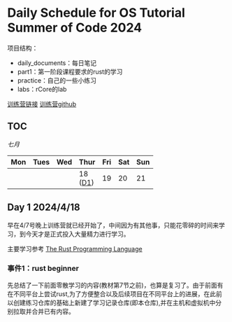 # Daily Schedule for OS Tutorial Summer of Code 2024

项目结构：
- daily_documents：每日笔记
- part1：第一阶段课程要求的rust的学习
- practice：自己的一些小练习
- labs：rCore的lab

[训练营链接](https://opencamp.cn/os2edu/camp/2024spring)  [训练营github](https://github.com/learningos)

## TOC

*七月*

| Mon | Tues | Wed | Thur                         | Fri | Sat | Sun |
| --- | ---- | --- | ---------------------------- | --- | --- | --- |
|     |      |     | 18<br>([D1](#day-1-2024418)) | 19  | 20  | 21  |

## Day 1 2024/4/18
早在4/7号晚上训练营就已经开始了，中间因为有其他事，只能花零碎的时间来学习，到今天才是正式投入大量精力进行学习。

主要学习参考 [The Rust Programming Language](https://doc.rust-lang.org/stable/book/title-page.html)

### 事件1：rust beginner
先总结了一下前面零散学习的内容(教材第7节之前)，也算是复习了。由于前面有在不同平台上尝试rust,为了方便整合以及后续项目在不同平台上的进展，在此前以创建练习仓库的基础上新建了学习记录仓库(即本仓库),并在主机和虚拟机中分别拉取并合并已有内容。
